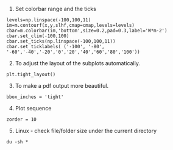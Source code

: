 1. Set colorbar range and the ticks

```
levels=np.linspace(-100,100,11)
im=m.contourf(x,y,slhf,cmap=cmap,levels=levels)
cbar=m.colorbar(im,'bottom',size=0.2,pad=0.3,label='W*m-2')
cbar.set_clim(-100,100)
cbar.set_ticks(np.linspace(-100,100,11))
cbar.set_ticklabels( ('-100', '-80', '-60','-40','-20','0','20','40','60','80','100'))  
```

2. To adjust the layout of the subplots automatically.

```
plt.tight_layout()
```

3. To make a pdf output more beautiful.

```
bbox_inches = 'tight'
```
4. Plot sequence

```
zorder = 10
```

5. Linux - check file/folder size under the current directory

```
du -sh *
```
